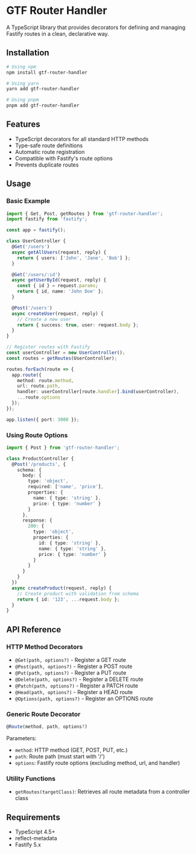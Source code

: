 # GTF Router Handler

A TypeScript library that provides decorators for defining and managing Fastify routes in a clean, declarative way.

## Installation

```bash
# Using npm
npm install gtf-router-handler

# Using yarn
yarn add gtf-router-handler

# Using pnpm
pnpm add gtf-router-handler
```

## Features

- TypeScript decorators for all standard HTTP methods
- Type-safe route definitions
- Automatic route registration
- Compatible with Fastify's route options
- Prevents duplicate routes

## Usage

### Basic Example

```typescript
import { Get, Post, getRoutes } from 'gtf-router-handler';
import fastify from 'fastify';

const app = fastify();

class UserController {
  @Get('/users')
  async getAllUsers(request, reply) {
    return { users: ['John', 'Jane', 'Bob'] };
  }

  @Get('/users/:id')
  async getUserById(request, reply) {
    const { id } = request.params;
    return { id, name: 'John Doe' };
  }

  @Post('/users')
  async createUser(request, reply) {
    // Create a new user
    return { success: true, user: request.body };
  }
}

// Register routes with Fastify
const userController = new UserController();
const routes = getRoutes(UserController);

routes.forEach(route => {
  app.route({
    method: route.method,
    url: route.path,
    handler: userController[route.handler].bind(userController),
    ...route.options
  });
});

app.listen({ port: 3000 });
```

### Using Route Options

```typescript
import { Post } from 'gtf-router-handler';

class ProductController {
  @Post('/products', {
    schema: {
      body: {
        type: 'object',
        required: ['name', 'price'],
        properties: {
          name: { type: 'string' },
          price: { type: 'number' }
        }
      },
      response: {
        200: {
          type: 'object',
          properties: {
            id: { type: 'string' },
            name: { type: 'string' },
            price: { type: 'number' }
          }
        }
      }
    }
  })
  async createProduct(request, reply) {
    // Create product with validation from schema
    return { id: '123', ...request.body };
  }
}
```

## API Reference

### HTTP Method Decorators

- `@Get(path, options?)` - Register a GET route
- `@Post(path, options?)` - Register a POST route
- `@Put(path, options?)` - Register a PUT route
- `@Delete(path, options?)` - Register a DELETE route
- `@Patch(path, options?)` - Register a PATCH route
- `@Head(path, options?)` - Register a HEAD route
- `@Options(path, options?)` - Register an OPTIONS route

### Generic Route Decorator

```typescript
@Route(method, path, options?)
```

Parameters:
- `method`: HTTP method (GET, POST, PUT, etc.)
- `path`: Route path (must start with '/')
- `options`: Fastify route options (excluding method, url, and handler)

### Utility Functions

- `getRoutes(targetClass)`: Retrieves all route metadata from a controller class

## Requirements

- TypeScript 4.5+
- reflect-metadata
- Fastify 5.x
